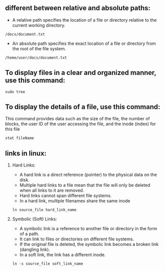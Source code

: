## different between relative and absolute paths:

- A relative path specifies the location of a file or directory relative to the current working directory.

```shell
/docs/document.txt
```

- An absolute path specifies the exact location of a file or directory from the root of the file system.

```shell
/home/user/docs/document.txt
```

## To display files in a clear and organized manner, use this command:

```shell
sudo tree
```

## To display the details of a file, use this command:

This command provides data such as the size of the file, the number of blocks, the user ID of the user accessing the file, and the inode (index) for this file

```shell
stat fileName
```

## links in linux:

1.  Hard Links:

    - A hard link is a direct reference (pointer) to the physical data on the disk.
    - Multiple hard links to a file mean that the file will only be deleted when all links to it are removed.
    - Hard links cannot span different file systems.
    - In a hard link, multiple filenames share the same inode

    ```shell
    ln source_file hard_link_name
    ```

2.  Symbolic (Soft) Links:

    - A symbolic link is a reference to another file or directory in the form of a path.
    - It can link to files or directories on different file systems.
    - If the original file is deleted, the symbolic link becomes a broken link (dangling link).
    - In a soft link, the link has a different inode.

    ```shell
    ln -s source_file soft_link_name
    ```


